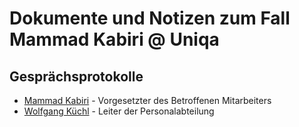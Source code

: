 # Dokumente und Notizen zum Fall Mammad Kabiri @ Uniqa


## Gesprächsprotokolle

- [Mammad Kabiri](mammad.kabiri)  - Vorgesetzter des Betroffenen Mitarbeiters
- [Wolfgang Küchl](wolfgang.kuechl) - Leiter der Personalabteilung
